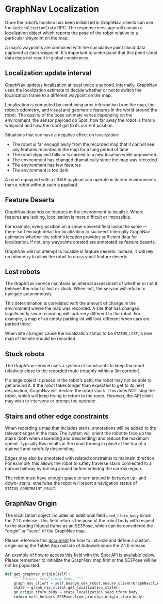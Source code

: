 <!--
Copyright (c) 2023 Boston Dynamics, Inc.  All rights reserved.

Downloading, reproducing, distributing or otherwise using the SDK Software
is subject to the terms and conditions of the Boston Dynamics Software
Development Kit License (20191101-BDSDK-SL).
-->

# GraphNav Localization

Once the robot’s location has been initialized in GraphNav, clients can use the `GetLocalizationState` RPC. The response message will contain a localization object which reports the pose of the robot relative to a particular waypoint on the map.

A map's waypoints are combined with the cumulative point cloud data captured at each waypoint. It's important to understand that this point cloud data does not result in global consistency.


## Localization update interval

GraphNav updates localization at least twice a second. Internally, GraphNav uses the localization estimate to decide whether or not to switch the localization frame to a different waypoint on the map.

Localization is computed by combining prior information from the map, the robot’s odometry, and visual and geometric features in the world around the robot. The quality of the pose estimate varies depending on the environment, the sensor payload on Spot, how far away the robot is from a waypoint and how the robot got to its current position.

Situations that can have a negative effect on localization:


*   The robot is far enough away from the recorded map that it cannot see any features recorded in the map for a long period of time
*   The robot slips and falls or is carried to a new location while unpowered
*   The environment has changed dramatically since the map was recorded
*   The environment has few features
*   The environment is too dark

A robot equipped with a LIDAR payload can operate in darker environments than a robot without such a payload.


## Feature Deserts

GraphNav depends on features in the environment to localize. Where features are lacking, localization is more difficult or impossible.

For example, every position on a snow-covered field looks the same — there isn't enough detail for localization to succeed. Internally GraphNav estimates whether the robot's location provides sufficient data for localization. If not, any waypoints created are annotated as feature deserts.

GraphNav will not attempt to localize in feature deserts. Instead, it will rely on odometry to allow the robot to cross small feature deserts.


## Lost robots

The GraphNav service maintains an internal assessment of whether or not it believes the robot is lost or stuck. When lost, the service will refuse to navigate autonomously.

This determination is correlated with the amount of change in the environment where the map was recorded. A site that has changed significantly since recording will look very different to the robot. For example, a map of an empty parking lot will look different when cars are parked there.

When site changes cause the localization status to be `STATUS_LOST`, a new map of the site should be recorded.


## Stuck robots

The GraphNav service uses a system of constraints to keep the robot relatively close to the recorded route (roughly within a 3m corridor).

If a large object is placed in the robot’s path, the robot may not be able to get around it. If the robot takes longer than expected to get to its next destination, GraphNav will declare the robot stuck. This does NOT stop the robot, which will keep trying to return to the route. However, the API client may wish to intervene or prompt the operator.


## Stairs and other edge constraints

When recording a map that includes stairs, annotations will be added to the relevant edges in the map. The system will orient the robot to face up the stairs (both when ascending and descending) and reduce the maximum speed. Typically this results in the robot turning in place at the top of a stairwell and carefully descending.

Edges may also be annotated with related constraints to maintain direction. For example, this allows the robot to safely traverse stairs connected to a narrow hallway by turning around before entering the narrow region.

The robot must have enough space to turn around in between up- and down- stairs, otherwise the robot will report a navigation status of `STATUS_CONSTRAINT_FAULT`.

## GraphNav Origin
The localization object includes an additional field `seed_tform_body` since the 2.1.0 release. This field returns the pose of the robot body with respect to the starting fiducial frame as an SE3Pose, which can be considered the "origin" or "seed" of the GraphNav map.

Please reference this [document](https://support.bostondynamics.com/s/article/Site-inspection-with-teleoperation) for how to initialize and define a custom origin using the Tablet App outside of Autowalk since the 2.1.0 release. 

An example of how to access this field with the Spot API is available below. Please remember to initialize the GraphNav map first or the SE3Pose will be not be populated.

```python
def get_graphnav_origin(self):
    """ Returns seed_tform_body. """
    graph_nav_client = self.bosdyn_sdk_robot.ensure_client(GraphNavClient.default_service_name)
    state = graph_nav_client.get_localization_state()
    gn_origin_tform_body = state.localization.seed_tform_body
    return math_helpers.SE3Pose.from_proto(gn_origin_tform_body)
```

<!--- image and page reference link definitions --->
[autonomous-top]: Readme.md "Spot SDK: Autonomy, GraphNav, and Missions"
[code-examples]: autonomous_navigation_code_examples.md "Autonomous navigation code examples"
[components]: components_of_autonomous_navigation.md "Components of autonomous navigation"
[typical]: typical_autonomous_navigation_use_case.md "Typical autonomous navigation use cases"
[autonomous-services]: autonomous_navigation_services.md "Autonomous navigation services"
[service]: graphnav_service.md "GraphNav service"
[map-structure]: graphnav_map_structure.md "GraphNav map structure"
[initialization]: initialization.md "Initialization"
[localization]: localization.md "Localization"
[locomotion]: graphnav_and_robot_locomotion.md "GraphNav and robot locomotion"
[missions]: missions_service.md "Missions service"
